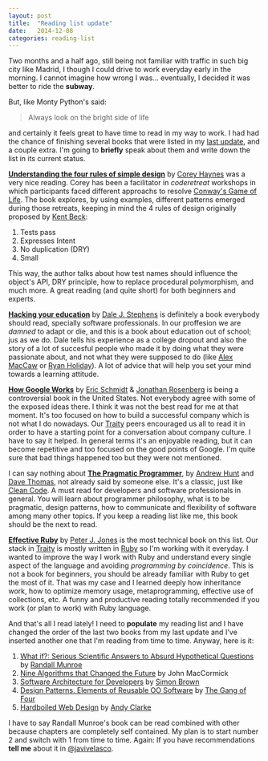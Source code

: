 ```yaml
---
layout: post
title:  "Reading list update"
date:   2014-12-08
categories: reading-list
---
```

Two months and a half ago, still being not familiar with traffic in such big city like Madrid, I though I could drive to work everyday early in the morning. I cannot imagine how wrong I was... eventually, I decided it was better to ride the **subway**.

But, like Monty Python's said:

> Always look on the bright side of life

and certainly it feels great to have time to read in my way to work. I had had the chance of finishing several books that were listed in my [last update](http://blog.javivelasco.com/reading-list-update/), and a couple extra. I'm going to **briefly** speak about them and write down the list in its current status.

**[Understanding the four rules of simple design](https://leanpub.com/4rulesofsimpledesign)** by [Corey Haynes](https://twitter.com/coreyhaines) was a very nice reading. Corey has been a facilitator in *coderetreat* workshops in which participants faced different approachs to resolve [Conway's Game of Life](http://en.wikipedia.org/wiki/Conway%27s_Game_of_Life). The book explores, by using examples, different patterns emerged during those retreats, keeping in mind the 4 rules of design originally proposed by [Kent Beck](https://twitter.com/kentbeck):

1. Tests pass
2. Expresses Intent
3. No duplication (DRY)
4. Small

This way, the author talks about how test names should influence the object's API, DRY principle, how to replace procedural polymorphism, and much more. A great reading (and quite short) for both beginners and experts.

**[Hacking your education](http://www.amazon.com/Hacking-Your-Education-Lectures-Thousands/dp/0399159967)** by [Dale J. Stephens](https://twitter.com/DaleJStephens) is definitely a book everybody should read, specially software professionals. In our proffesion we are *damned* to adapt or die, and this is a book about education out of school; jus as we do. Dale tells his experience as a college dropout and also the story of a lot of succesful people who made it by doing what they were passionate about, and not what they were supposed to do (like [Alex MacCaw](http://alexmaccaw.com/) or [Ryan Holiday](http://www.ryanholiday.net/)). A lot of advice that will help you set your mind towards a learning attitude.

**[How Google Works](http://www.amazon.es/How-Google-Works-Eric-Schmidt/dp/1455582344)** by [Eric Schmidt](https://twitter.com/ericschmidt) & [Jonathan Rosenberg](https://twitter.com/jjrosenberg) is being a controversial book in the United States. Not everybody agree with some of the exposed ideas there. I think it was not the best read for me at that moment. It's too focused on how to build a successful company which is not what I do nowadays. Our [Traity](www.traity.com) peers encouraged us all to read it in order to have a starting point for a conversation about company culture. I have to say it helped. In general terms it's an enjoyable reading, but it can become repetitive and too focused on the good points of Google. I'm quite sure that bad things happened too but they were not mentioned.

I can say nothing about **[The Pragmatic Programmer](http://www.amazon.com/The-Pragmatic-Programmer-Journeyman-Master/dp/020161622X)**, by [Andrew Hunt](https://twitter.com/PragmaticAndy) and [Dave Thomas](https://twitter.com/pragdave), not already said by someone else. It's a classic, just like [Clean Code](http://www.amazon.es/Clean-code-Handbook-Software-Craftsmanship/dp/0132350882). A must read for developers and software professionals in general. You will learn about programmer philosophy, what is to be pragmatic, design patterns, how to communicate and flexibility of software among many other topics. If you keep a reading list like me, this book should be the next to read.

**[Effective Ruby](http://www.effectiveruby.com/)** by [Peter J. Jones](https://twitter.com/contextualdev) is the most technical book on this list. Our stack in [Traity](www.traity.com) is mostly written in [Ruby](https://www.ruby-lang.org/en/) so I'm working with it everyday. I wanted to improve the way I work with Ruby and understand every single aspect of the language and avoiding *programming by coincidence*. This is not a book for beginners, you should be already familiar with Ruby to get the most of it. That was my case and I learned deeply how inheritance work, how to optimize memory usage, metaprogramming, effective use of collections, etc. A funny and productive reading totally recommended if you work (or plan to work) with Ruby language.

And that's all I read lately! I need to **populate** my reading list and I have changed the order of the last two books from my last update and I've inserted another one that I'm reading from time to time. Anyway, here is it:

1. [What if?: Serious Scientific Answers to Absurd Hypothetical Questions](http://www.amazon.es/What-If-Scientific-Hypothetical-Questions/dp/0544272994) by [Randall Munroe](http://xkcd.com/about/)
2. [Nine Algorithms that Changed the Future](http://www.amazon.com/Nine-Algorithms-That-Changed-Future/dp/0691158193) by John MacCormick
3. [Software Architecture for Developers](https://leanpub.com/software-architecture-for-developers) by [Simon Brown](https://twitter.com/simonbrown)
4. [Design Patterns. Elements of Reusable OO Software](http://www.amazon.es/Design-Patterns-Elements-Reusable-Object-Oriented/dp/0201633612) by [The Gang of Four](http://en.wikipedia.org/wiki/Design_Patterns)
5. [Hardboiled Web Design](http://www.fivesimplesteps.com/products/hardboiled-web-design) by [Andy Clarke](https://twitter.com/malarkey)

I have to say Randall Munroe's book can be read combined with other because chapters are completely self contained. My plan is to start number 2 and switch with 1 from time to time. Again: If you have recommendations **tell me** about it in [@javivelasco](http://twitter.com/javivelasco).
